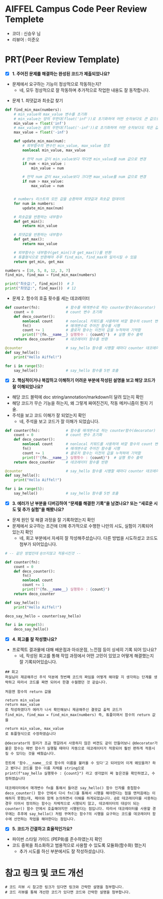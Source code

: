 # AIFFEL Campus Code Peer Review Templete
- 코더 : 신승우 님
- 리뷰어 : 이준오


# PRT(Peer Review Template)
- [x]  **1. 주어진 문제를 해결하는 완성된 코드가 제출되었나요?**
- 문제에서 요구하는 기능이 정상적으로 작동하는지?
    - 네, 모두 정상적으로 잘 작동하며 추가적으로 작업한 내용도 잘 동작합니다.

* 문제 1. 최댓값과 최솟값 찾기
```python
def find_min_max(numbers):
    # min_value와 max_value 변수를 초기화
    # min_value는 양의 무한대(float('inf'))로 초기화하여 어떤 숫자보다도 큰 값으로 설정
    min_value = float('inf')
    # max_value는 음의 무한대(float('-inf'))로 초기화하여 어떤 숫자보다도 작은 값으로 설정
    max_value = float('-inf')

    def update_min_max(num):
        # 외부함수의 변수인 min_value, max_value 참조
        nonlocal min_value, max_value

        # 만약 num 값이 min_value보다 작다면 min_value를 num 값으로 변경
        if num < min_value :
            min_value = num

        # 만약 num 값이 max_value보다 크다면 max_value를 num 값으로 변경
        if num > max_value:
            max_value = num


    # numbers 리스트의 모든 값을 순환하며 최댓값과 최솟값 업데이트
    for num in numbers:
        update_min_max(num)

    # 최솟값을 반환하는 내부함수
    def get_min():
        return min_value

    # 최댓값을 반환하는 내부함수
    def get_max():
        return max_value

    # 외부함수는 내부함수(get_min()과 get_max())를 반환
    # 튜플형식으로 반환해야 추루 find_min, find_max와 일치시킬 수 있음
    return get_min, get_max

numbers = [10, 5, 8, 12, 3, 7]
find_min, find_max = find_min_max(numbers)

print("최솟값:", find_min())  # 3
print("최댓값:", find_max())  # 12
```

* 문제 2. 함수의 호출 횟수를 세는 데코레이터
```python
def counter(fn):            # 함수를 매개변수로 하는 counter함수(decorator) 생성
    count = 0               # count 변수 초기화
    def deco_counter():
        nonlocal count      # nonlocal 키워드를 사용하여 바깥 함수의 count 변수에 접근하기, 이를 통해 deco_counter()은 클로저 함수가 됨
        fn()                # 매개변수로 주어진 함수를 시행
        count += 1          # 클로저 함수는 이전의 값을 누적하여 기억함
        print(f"{fn.__name__} 실행횟수 : {count}")  # 실행 횟수 출력
    return deco_counter     # 데코레이터 함수를 반환

@counter                    # say_hello 함수를 시행할 때마다 counter 데코레이터가 작동하도록 적용
def say_hello():
    print("Hello Aiffel!")

for i in range(5):
    say_hello()             # say_hello 함수를 5번 호출
```
    
- [x]  **2. 핵심적이거나 복잡하고 이해하기 어려운 부분에 작성된 설명을 보고 해당 코드가 잘 이해되었나요?**
- 해당 코드 블럭에 doc string/annotation/markdown이 달려 있는지 확인
- 해당 코드가 무슨 기능을 하는지, 왜 그렇게 짜여진건지, 작동 메커니즘이 뭔지 기술.
- 주석을 보고 코드 이해가 잘 되었는지 확인
    - 네, 주석을 보고 코드가 잘 이해가 되었습니다.
```python
def counter(fn):            # 함수를 매개변수로 하는 counter함수(decorator) 생성
    count = 0               # count 변수 초기화
    def deco_counter():
        nonlocal count      # nonlocal 키워드를 사용하여 바깥 함수의 count 변수에 접근하기, 이를 통해 deco_counter()은 클로저 함수가 됨
        fn()                # 매개변수로 주어진 함수를 시행
        count += 1          # 클로저 함수는 이전의 값을 누적하여 기억함
        print(f"{fn.__name__} 실행횟수 : {count}")  # 실행 횟수 출력
    return deco_counter     # 데코레이터 함수를 반환

@counter                    # say_hello 함수를 시행할 때마다 counter 데코레이터가 작동하도록 적용
def say_hello():
    print("Hello Aiffel!")

for i in range(5):
    say_hello()             # say_hello 함수를 5번 호출
```
        
- [x]  **3. 에러가 난 부분을 디버깅하여 “문제를 해결한 기록”을 남겼나요? 또는 “새로운 시도 및 추가 실험”을 해봤나요?**
- 문제 원인 및 해결 과정을 잘 기록하였는지 확인
- 문제에서 요구하는 조건에 더해 추가적으로 수행한 나만의 시도, 실험이 기록되어 있는지 확인
    - 네, 회고 부분에서 자세히 잘 작성해주셨습니다. 다른 방법을 시도하셨고 코드도 첨부가 되어있습니다.
```python
# -- 같은 방법인데 @쓰지않고 적용시킨것 --

def counter(fn):
    count = 0
    def deco_counter():
        fn()
        nonlocal count
        count += 1
        print(f"{fn.__name__} 실행횟수 : {count}")
    return deco_counter

def say_hello():
    print("Hello Aiffel!")

deco_say_hello = counter(say_hello)

for i in range(5):
    deco_say_hello()

```

        
- [x]  **4. 회고를 잘 작성했나요?**
- 프로젝트 결과물에 대해 배운점과 아쉬운점, 느낀점 등이 상세히 기록 되어 있나요?
	- 네, 작성된 회고를 통해 작업 과정에서 어떤 고민이 있었고 어떻게 해결했는지 잘 기록되어있습니다.
```
## 회고
퍼실님이 제공해주신 주석 덕분에 첫번째 코드의 짜임을 어떻게 해야할 지 생각하는 단계를 생략하고 따라서 코드를 짜면 되어서 한결 수월했던 것 같습니다.

처음엔 함수의 return 값을

return min_value      
return max_value 
로 작성하였다가 에러가 나서 확인해보니 제공해주신 결괏값 출력 코드가
find_min, find_max = find_min_max(numbers) 즉, 튜플이여서 함수의 return 값을

return min_value, max_value 
로 튜플형식으로 수정하였습니다

@decorator의 원리가 조금 헷갈려서 사용하지 않은 버젼도 같이 만들어보니 @decorator가 붙은 함수는 매번 함수가 실행될 때마다 자동으로 데코레이터가 적용되어 훨씬 편하게 적용시킬 수 있다는 것을 배웠습니다.

힌트에 '함수.__name__으로 함수의 이름을 불러올 수 있다'고 되어있어 이게 왜있을까? 하고 봤더니 코드를 함수 이름 자체를 string으로
print(f"say_hello 실행횟수 : {count}") 라고 생각없이 짜 놓은것을 확인하였고, 수정하였습니다

데코레이터에서 매개변수 fn을 통해서 들어온 say_hello() 함수 인자를 중첩함수 deco_counter() 함수 안에서 다시 fn()을 통해서 시행을 해야한다는 점을 맨처음에는 이해하지 못했는데, 페어와 함께 논의하면서 이해를 하게되었습니다. @로 데코레이터를 사용하는경우 이어서 정의하는 함수는 자체적으로 시행되지 않고, 데코레이터의 대상이 되는 counter() 함수 안에서 호출해야지만 시행된다는 점입니다. 따라서 데코레이터를 사용할 경우에는 추후에 say_hello() 처럼 꾸며주는 함수?의 시행을 요구하는 코드를 데코레이터 함수에 선언하는 작업을 해야한다는 점입니다.
```
        
- [x]  **5. 코드가 간결하고 효율적인가요?**
- 파이썬 스타일 가이드 (PEP8)를 준수하였는지 확인
- 코드 중복을 최소화하고 범용적으로 사용할 수 있도록 모듈화(함수화) 했는지
    - 추가 시도를 하신 부분에서도 잘 작성하셨습니다.


# 참고 링크 및 코드 개선
```
# 코드 리뷰 시 참고한 링크가 있다면 링크와 간략한 설명을 첨부합니다.
# 코드 리뷰를 통해 개선한 코드가 있다면 코드와 간략한 설명을 첨부합니다.
```


